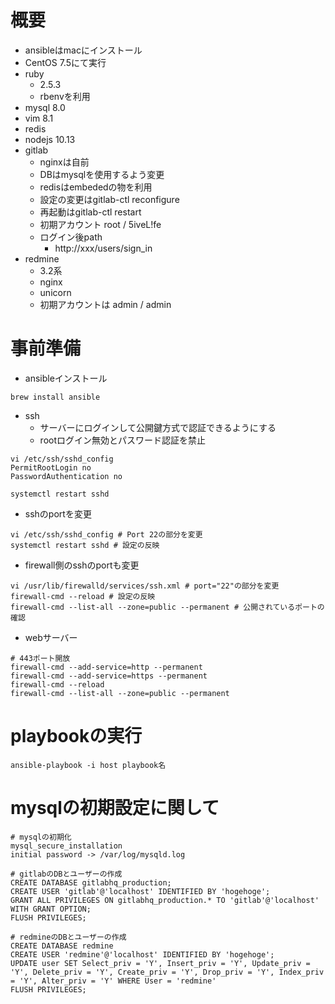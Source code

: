 # 概要
+ ansibleはmacにインストール
+ CentOS 7.5にて実行
+ ruby
  + 2.5.3
  + rbenvを利用
+ mysql 8.0
+ vim 8.1
+ redis
+ nodejs 10.13
+ gitlab
  + nginxは自前
  + DBはmysqlを使用するよう変更
  + redisはembededの物を利用
  + 設定の変更はgitlab-ctl reconfigure
  + 再起動はgitlab-ctl restart
  + 初期アカウント root / 5iveL!fe
  + ログイン後path
    + http://xxx/users/sign_in
+ redmine
  + 3.2系
  + nginx
  + unicorn
  + 初期アカウントは admin / admin

# 事前準備
- ansibleインストール
```
brew install ansible
```
- ssh
  - サーバーにログインして公開鍵方式で認証できるようにする
  - rootログイン無効とパスワード認証を禁止
```
vi /etc/ssh/sshd_config
PermitRootLogin no
PasswordAuthentication no

systemctl restart sshd
```
  - sshのportを変更
```
vi /etc/ssh/sshd_config # Port 22の部分を変更
systemctl restart sshd # 設定の反映
```
  - firewall側のsshのportも変更
```
vi /usr/lib/firewalld/services/ssh.xml # port="22"の部分を変更
firewall-cmd --reload # 設定の反映
firewall-cmd --list-all --zone=public --permanent # 公開されているポートの確認
```

- webサーバー
```
# 443ポート開放
firewall-cmd --add-service=http --permanent
firewall-cmd --add-service=https --permanent
firewall-cmd --reload
firewall-cmd --list-all --zone=public --permanent
```

# playbookの実行
```
ansible-playbook -i host playbook名
```

# mysqlの初期設定に関して
```mysql
# mysqlの初期化
mysql_secure_installation
initial password -> /var/log/mysqld.log

# gitlabのDBとユーザーの作成
CREATE DATABASE gitlabhq_production;
CREATE USER 'gitlab'@'localhost' IDENTIFIED BY 'hogehoge';
GRANT ALL PRIVILEGES ON gitlabhq_production.* TO 'gitlab'@'localhost' WITH GRANT OPTION;
FLUSH PRIVILEGES;

# redmineのDBとユーザーの作成
CREATE DATABASE redmine 
CREATE USER 'redmine'@'localhost' IDENTIFIED BY 'hogehoge';
UPDATE user SET Select_priv = 'Y', Insert_priv = 'Y', Update_priv = 'Y', Delete_priv = 'Y', Create_priv = 'Y', Drop_priv = 'Y', Index_priv = 'Y', Alter_priv = 'Y' WHERE User = 'redmine'
FLUSH PRIVILEGES;
```
